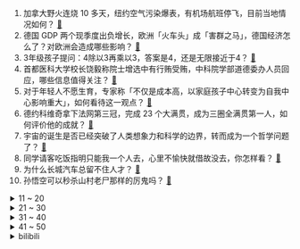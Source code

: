 1. 加拿大野火连烧 10 多天，纽约空气污染爆表，有机场航班停飞，目前当地情况如何？ [:link:](https://www.zhihu.com/question/605435138)
2. 德国 GDP 两个现季度出负增长，欧洲「火车头」成「害群之马」，德国经济怎么了？对欧洲会造成哪些影响？ [:link:](https://www.zhihu.com/question/605491276)
3. 3年级孩子提问：4除以3再乘以3，答案是4，还是无限接近于4？ [:link:](https://www.zhihu.com/question/597086933)
4. 首都医科大学校长饶毅称院士增选中有行贿受贿，中科院学部道德委办人员回应，哪些信息值得关注？ [:link:](https://www.zhihu.com/question/606031181)
5. 对于年轻人不愿生育，专家称「不仅是成本高，以家庭孩子中心转变为自我中心影响重大」，如何看待这一观点？ [:link:](https://www.zhihu.com/question/606014215)
6. 德约科维奇拿下法网第三冠，完成 23 个大满贯，成为三圈全满贯第一人，如何评价他的成就？ [:link:](https://www.zhihu.com/question/606084539)
7. 宇宙的诞生是否已经突破了人类想象力和科学的边界，转而成为一个哲学问题了？ [:link:](https://www.zhihu.com/question/605857365)
8. 同学请客吃饭指明只能我一个人去，心里不愉快就借故没去，你怎样看？ [:link:](https://www.zhihu.com/question/486695185)
9. 为什么长城汽车总留不住人才？ [:link:](https://www.zhihu.com/question/605645113)
10. 孙悟空可以秒杀山村老尸那样的厉鬼吗？ [:link:](https://www.zhihu.com/question/494528130)
<details>
<summary>11 ~ 20</summary>

11. 苏享茂哥哥称翟欣欣涉嫌敲诈勒索已被逮捕，这意味着什么？此前翟欣欣退还 660 万，此事或将如何进展？ [:link:](https://www.zhihu.com/question/605647767)
12. 印第安人与中国人有什么联系吗? [:link:](https://www.zhihu.com/question/360085332)
13. 深圳的氛围真的都是大家都在搞钱吗？ [:link:](https://www.zhihu.com/question/512330743)
14. 大脑能耗很高，为什么没有多动脑子的减肥方法？ [:link:](https://www.zhihu.com/question/596469703)
15. ​​40 岁男子当全职儿子每月领 5500 元，父母称「不忍看他压力太大」，如何看待全职儿女模式？ [:link:](https://www.zhihu.com/question/605656495)
16. 日本突然声称核污水危害健康，此前一直宣称无害甚至可以饮用，如何看待此事？ [:link:](https://www.zhihu.com/question/605985234)
17. 高考700分和存款700万，你选择哪个？ [:link:](https://www.zhihu.com/question/605422526)
18. 2023 LPL 夏季赛 TES 2:1 击败 WBG，如何评价这场比赛？ [:link:](https://www.zhihu.com/question/606036846)
19. 2023 年 618 值得购买的爆款电视有哪些？ [:link:](https://www.zhihu.com/question/605494062)
20. 为什么对林黛玉的评价往往高于薛宝钗？ [:link:](https://www.zhihu.com/question/599611365)
</details>
<details>
<summary>21 ~ 30</summary>

21. 孩子严重烫伤 9 天才送医院，爸爸称「没必要」拒绝手术，现孩子被家长安排自行出院，如何看待家长行为？ [:link:](https://www.zhihu.com/question/604863474)
22. 《王国之泪》这一作相比《旷野之息》制作水平如何？ [:link:](https://www.zhihu.com/question/598861888)
23. 自驾游一天开多少公里比较合适？ [:link:](https://www.zhihu.com/question/603555997)
24. 高考完到大学真的会改变一个人吗？ [:link:](https://www.zhihu.com/question/604725419)
25. 你吃过最令人感动的食物是什么？ [:link:](https://www.zhihu.com/question/271435202)
26. 高考完该干什么，有什么好的建议吗？ [:link:](https://www.zhihu.com/question/602243214)
27. 高考完是考驾照还是打工？ [:link:](https://www.zhihu.com/question/605630474)
28. 如何评价幼稚园杀手 diss 盛宇的新歌《Bully》？ [:link:](https://www.zhihu.com/question/605947724)
29. 史湘云为什么能做到“脸不红心不跳”地接受宝钗出钱办的螃蟹宴？ [:link:](https://www.zhihu.com/question/589223280)
30. 《甄嬛传》中皇后明知皇帝会生气，为什么还要提醒皇上食不过三呢? [:link:](https://www.zhihu.com/question/604215083)
</details>
<details>
<summary>31 ~ 40</summary>

31. 每到大促，为什么年龄越大，越感觉没什么可买的？ [:link:](https://www.zhihu.com/question/605463752)
32. 神经网络如何入门？ [:link:](https://www.zhihu.com/question/313723292)
33. 大部分癌症为什么一发现就已经是中晚期了？ [:link:](https://www.zhihu.com/question/605136048)
34. 请问造成骑兵衰落最早的起因是什么？ [:link:](https://www.zhihu.com/question/604676828)
35. 北约史上「最大规模」空中军演即将举行，约 1 万士兵、250 架飞机，25 国参加，哪些信息值得关注？ [:link:](https://www.zhihu.com/question/605985210)
36. 年轻人赶高铁跨省存钱，扣除交通费后存 10 万可多出 1250 元利息，如何看待这种理财方式？ [:link:](https://www.zhihu.com/question/606011560)
37. 能分享一下你所在行业的内幕吗？ [:link:](https://www.zhihu.com/question/339539047)
38. 自然健身肌肉最大可以练成什么样子？ [:link:](https://www.zhihu.com/question/599380271)
39. 如何评价仙剑手游《新仙剑奇侠传之挥剑问情》，它在《仙剑》系列里会是什么定位?对此你有哪些期待？ [:link:](https://www.zhihu.com/question/605524413)
40. 如何评价 AI 教父 Hinton 演讲提到「如何控制比人类还聪明的超级智能，是一场前所未有的挑战」？ [:link:](https://www.zhihu.com/question/606001161)
</details>
<details>
<summary>41 ~ 50</summary>

41. 广州市监测发现 2 例猴痘病例，猴痘是怎样传播的，应该采取哪些防疫措施？ [:link:](https://www.zhihu.com/question/605983642)
42. 我国 5 月 CPI 同比上升 0.2%，PPI 同比下降 4.6%，如何解读？哪些信息值得关注？ [:link:](https://www.zhihu.com/question/605623897)
43. 为什么现在大学生就业越来越难？ [:link:](https://www.zhihu.com/question/595301201)
44. 厄尔尼诺或在 2023 年底前出现，气象学家称 2023 年恐成有记录以来最热年份，哪些信息值得关注？ [:link:](https://www.zhihu.com/question/596925575)
45. 「中国股票博物馆馆长」任良成先后操纵 16 只股票被罚近 3 亿，终身禁入证券市场，哪些信息值得关注？ [:link:](https://www.zhihu.com/question/605994743)
46. 如果回到高考后，你会复读吗？ [:link:](https://www.zhihu.com/question/604091519)
47. 请教一下，写作时常说的“笔力”是指什么？应该如何提高自己的笔力？ [:link:](https://www.zhihu.com/question/599560405)
48. 如何评价《变形金刚：超能勇士崛起》？ [:link:](https://www.zhihu.com/question/605098353)
49. 相机的白平衡是什么，如何正确调整相机的白平衡？ [:link:](https://www.zhihu.com/question/605504603)
50. 作者怎么知道自己有没有和别人撞脑洞？ [:link:](https://www.zhihu.com/question/603524895)
</details><details>
<summary>bilibili</summary>

</details>